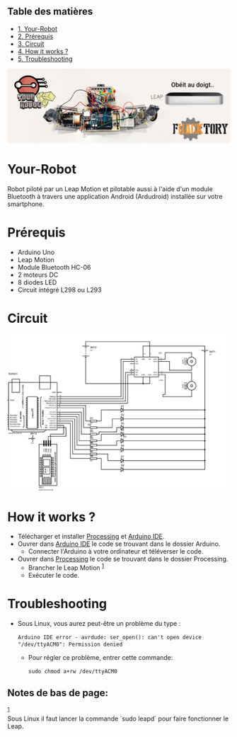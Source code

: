<div id="table-of-contents">
<h2>Table des matières</h2>
<div id="text-table-of-contents">
<ul>
<li><a href="#orgheadline1">1. Your-Robot</a></li>
<li><a href="#orgheadline2">2. Prérequis</a></li>
<li><a href="#orgheadline3">3. Circuit</a></li>
<li><a href="#orgheadline4">4. How it works ?</a></li>
<li><a href="#orgheadline5">5. Troubleshooting</a></li>
</ul>
</div>
</div>

![img](./resources/fhack.jpg)

# Your-Robot<a id="orgheadline1"></a>

Robot piloté par un Leap Motion et pilotable aussi à l'aide d'un module Bluetooth
à travers une application Android (Ardudroid) installée sur votre smartphone.

# Prérequis<a id="orgheadline2"></a>

-   Arduino Uno
-   Leap Motion
-   Module Bluetooth HC-06
-   2 moteurs DC
-   8 diodes LED
-   Circuit intégré L298 ou L293

# Circuit<a id="orgheadline3"></a>

![img](./resources/circuit.jpg)

# How it works ?<a id="orgheadline4"></a>

-   Télécharger et installer [Processing](https://processing.org/download/) et [Arduino IDE](https://www.arduino.cc/en/Main/Software).
-   Ouvrer dans [Arduino IDE](https://www.arduino.cc/en/Main/Software) le code se trouvant dans le dossier Arduino.
    -   Connecter l'Arduino à votre ordinateur et téléverser le code.
-   Ouvrer dans [Processing](https://processing.org/download/) le code se trouvant dans le dossier Processing.
    -   Brancher le Leap Motion <sup><a id="fnr.1" class="footref" href="#fn.1">1</a></sup>
    -   Exécuter le code.

# Troubleshooting<a id="orgheadline5"></a>

-   Sous Linux, vous aurez peut-être un problème du type :
    
        Arduino IDE error - avrdude: ser_open(): can't open device "/dev/ttyACM0": Permission denied
    
    -   Pour régler ce problème, entrer cette commande: 
        
            sudo chmod a+rw /dev/ttyACM0

<div id="footnotes">
<h2 class="footnotes">Notes de bas de page: </h2>
<div id="text-footnotes">

<div class="footdef"><sup><a id="fn.1" class="footnum" href="#fnr.1">1</a></sup> <div class="footpara">Sous Linux il faut lancer la commande `sudo leapd` pour faire fonctionner le Leap.</div></div>


</div>
</div>
